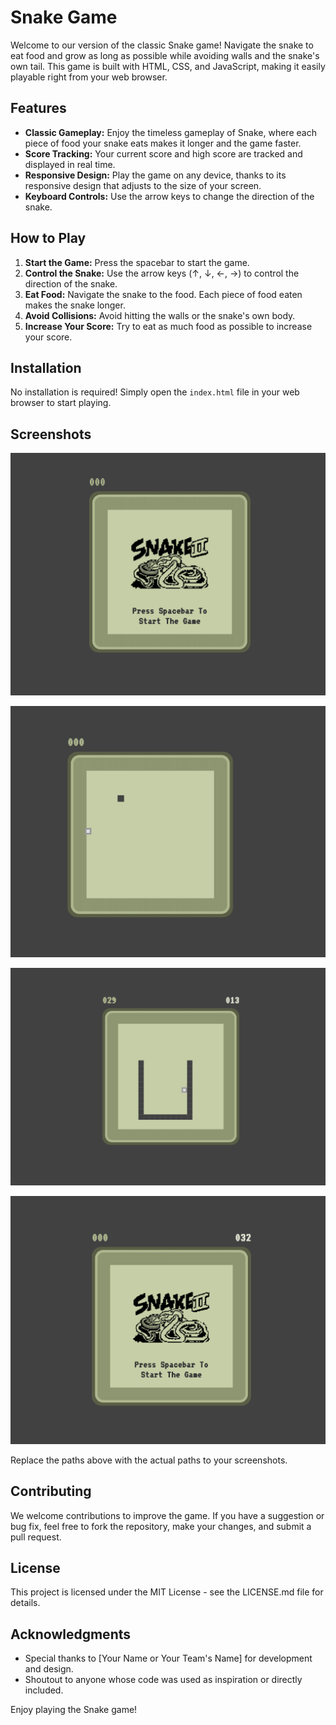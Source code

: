 # Snake Game

Welcome to our version of the classic Snake game! Navigate the snake to eat food and grow as long as possible while avoiding walls and the snake's own tail. This game is built with HTML, CSS, and JavaScript, making it easily playable right from your web browser.

## Features

- **Classic Gameplay:** Enjoy the timeless gameplay of Snake, where each piece of food your snake eats makes it longer and the game faster.
- **Score Tracking:** Your current score and high score are tracked and displayed in real time.
- **Responsive Design:** Play the game on any device, thanks to its responsive design that adjusts to the size of your screen.
- **Keyboard Controls:** Use the arrow keys to change the direction of the snake.

## How to Play

1. **Start the Game:** Press the spacebar to start the game.
2. **Control the Snake:** Use the arrow keys (↑, ↓, ←, →) to control the direction of the snake.
3. **Eat Food:** Navigate the snake to the food. Each piece of food eaten makes the snake longer.
4. **Avoid Collisions:** Avoid hitting the walls or the snake's own body.
5. **Increase Your Score:** Try to eat as much food as possible to increase your score.

## Installation

No installation is required! Simply open the `index.html` file in your web browser to start playing.

## Screenshots

![Game Start Screen](./Screenshots/image.png)

![Gameplay Screenshot](./Screenshots/image-1.png)

![Gameplay High Score Screen](./Screenshots/image-2.png)

![Game Over High Score Screen](./Screenshots/image-3.png)


Replace the paths above with the actual paths to your screenshots.

## Contributing

We welcome contributions to improve the game. If you have a suggestion or bug fix, feel free to fork the repository, make your changes, and submit a pull request.

## License

This project is licensed under the MIT License - see the LICENSE.md file for details.

## Acknowledgments

- Special thanks to [Your Name or Your Team's Name] for development and design.
- Shoutout to anyone whose code was used as inspiration or directly included.

Enjoy playing the Snake game!
